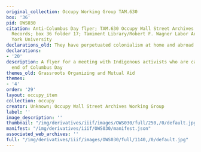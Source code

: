 ```yaml
---
original_collection: Occupy Working Group TAM.630
box: '36'
pid: OWS030
citation: Anti-Columbus Day flyer; TAM.630 Occupy Wall Street Archives Working Group
  Records; box 36 folder 17; Tamiment Library/Robert F. Wagner Labor Archives, New
  York University
declarations_old: They have perpetuated colonialism at home and abroad
declarations:
- '20'
description: A flyer for a meeting with Indigenous activists who are calling for the
  end of Columbus Day
themes_old: Grassroots Organizing and Mutual Aid
themes:
- '4'
order: '29'
layout: occupy_item
collection: occupy
creator: Unknown; Occupy Wall Street Archives Working Group
label: ''
image_description: ''
thumbnail: "/img/derivatives/iiif/images/OWS030/full/250,/0/default.jpg"
manifest: "/img/derivatives/iiif/OWS030/manifest.json"
associated_web_archives: ''
full: "/img/derivatives/iiif/images/OWS030/full/1140,/0/default.jpg"
---
```

